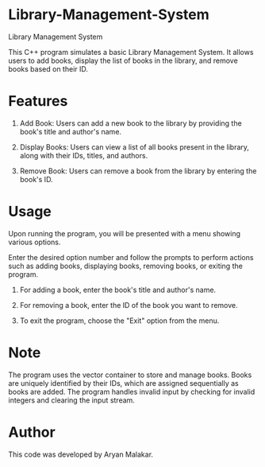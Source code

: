 # Library-Management-System
Library Management System

This C++ program simulates a basic Library Management System. It allows users to add books, display the list of books in the library, and remove books based on their ID.

# Features

1. Add Book: Users can add a new book to the library by providing the book's title and author's name.

2. Display Books: Users can view a list of all books present in the library, along with their IDs, titles, and authors.

3. Remove Book: Users can remove a book from the library by entering the book's ID.

# Usage

Upon running the program, you will be presented with a menu showing various options.

Enter the desired option number and follow the prompts to perform actions such as adding books, displaying books, removing books, or exiting the program.

1) For adding a book, enter the book's title and author's name.

2) For removing a book, enter the ID of the book you want to remove.

3) To exit the program, choose the "Exit" option from the menu.

# Note

The program uses the vector container to store and manage books.
Books are uniquely identified by their IDs, which are assigned sequentially as books are added.
The program handles invalid input by checking for invalid integers and clearing the input stream.

# Author

This code was developed by Aryan Malakar.
